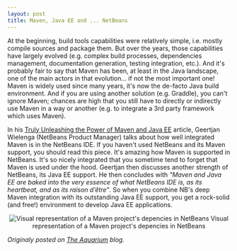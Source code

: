 ```yaml
---
layout: post
title: Maven, Java EE and ... NetBeans
---
```


At the beginning, build tools capabilities were relatively simple, i.e. mostly compile sources and package them.<!--more--> But over the years, those capabilities have largely evolved (e.g. complex build processes, dependencies management, documentation generation, testing integration, etc.). And it's probably fair to say that Maven has been, at least in the Java landscape, one of the main actors in that evolution... if not the most important one! Maven is widely used since many years, it's now the de-facto Java build environment. And if you are using another solution (e.g. Graddle), you can't ignore Maven; chances are high that you still have to directly or indirectly use Maven in a way or another (e.g. to integrate a 3rd party framework which uses Maven). 

In his [Truly Unleashing the Power of Maven and Java EE](http://www.javacodegeeks.com/2015/07/truly-unleashing-the-power-of-maven-and-java-ee.html) article, Geertjan Wielenga (NetBeans Product Manager) talks about how well integrated Maven is in the NetBeans IDE. If you haven't used NetBeans and its Maven support, you should read this piece. It's amazing how Maven is supported in NetBeans. It's so nicely integrated that you sometime tend to forget that Maven is used under the hood. Geertjan then discusses another strength of NetBeans, its Java EE support. He then concludes with _"Maven and Java EE are baked into the very essence of what NetBeans IDE is, as its heartbeat, and as its raison d’être"_. So when you combine NB's deep Maven integration with its outstanding Java EE support, you get a rock-solid (and free!) environment to develop Java EE applications.

  
<p align="center">
<img alt="Visual representation of a Maven project's depencies in NetBeans" src="http://delabassee.com/images/blog/nbmvndeps.jpg">
Visual representation of a Maven project's depencies in NetBeans
</p>


*Originaly posted on [The Aquarium](https://blogs.oracle.com/theaquarium/maven%2C-java-ee-and-netbeans) blog.*

